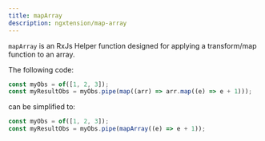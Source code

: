 ```yaml
---
title: mapArray
description: ngxtension/map-array
---
```


`mapArray` is an RxJs Helper function designed for applying a transform/map function to an array.

The following code:

```ts
const myObs = of([1, 2, 3]);
const myResultObs = myObs.pipe(map((arr) => arr.map((e) => e + 1)));
```

can be simplified to:

```ts
const myObs = of([1, 2, 3]);
const myResultObs = myObs.pipe(mapArray((e) => e + 1));
```
